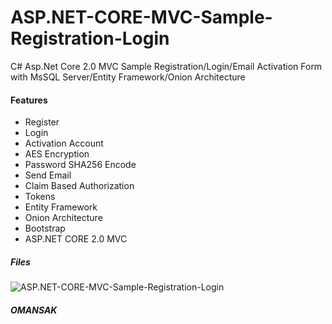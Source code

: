 # ASP.NET-CORE-MVC-Sample-Registration-Login
C# Asp.Net Core 2.0 MVC Sample Registration/Login/Email Activation Form with MsSQL Server/Entity Framework/Onion Architecture
#### Features
* Register
* Login
* Activation Account
* AES Encryption
* Password SHA256 Encode
* Send Email
* Claim Based Authorization
* Tokens
* Entity Framework
* Onion Architecture
* Bootstrap
* ASP.NET CORE 2.0 MVC


##### Files
![ASP.NET-CORE-MVC-Sample-Registration-Login](https://github.com/omansak/ASP.NET-CORE-MVC-Sample-Registration-Login-/blob/master/Images/Sol.PNG "Main")

##### OMANSAK

